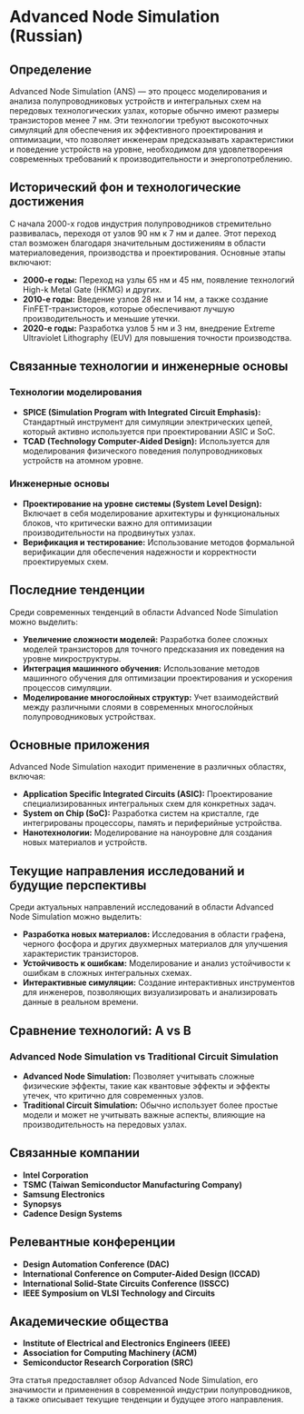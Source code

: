 # Advanced Node Simulation (Russian)

## Определение

Advanced Node Simulation (ANS) — это процесс моделирования и анализа полупроводниковых устройств и интегральных схем на передовых технологических узлах, которые обычно имеют размеры транзисторов менее 7 нм. Эти технологии требуют высокоточных симуляций для обеспечения их эффективного проектирования и оптимизации, что позволяет инженерам предсказывать характеристики и поведение устройств на уровне, необходимом для удовлетворения современных требований к производительности и энергопотреблению.

## Исторический фон и технологические достижения

С начала 2000-х годов индустрия полупроводников стремительно развивалась, переходя от узлов 90 нм к 7 нм и далее. Этот переход стал возможен благодаря значительным достижениям в области материаловедения, производства и проектирования. Основные этапы включают:

- **2000-е годы:** Переход на узлы 65 нм и 45 нм, появление технологий High-k Metal Gate (HKMG) и других.
- **2010-е годы:** Введение узлов 28 нм и 14 нм, а также создание FinFET-транзисторов, которые обеспечивают лучшую производительность и меньшие утечки.
- **2020-е годы:** Разработка узлов 5 нм и 3 нм, внедрение Extreme Ultraviolet Lithography (EUV) для повышения точности производства.

## Связанные технологии и инженерные основы

### Технологии моделирования

- **SPICE (Simulation Program with Integrated Circuit Emphasis):** Стандартный инструмент для симуляции электрических цепей, который активно используется при проектировании ASIC и SoC.
- **TCAD (Technology Computer-Aided Design):** Используется для моделирования физического поведения полупроводниковых устройств на атомном уровне.

### Инженерные основы

- **Проектирование на уровне системы (System Level Design):** Включает в себя моделирование архитектуры и функциональных блоков, что критически важно для оптимизации производительности на продвинутых узлах.
- **Верификация и тестирование:** Использование методов формальной верификации для обеспечения надежности и корректности проектируемых схем.

## Последние тенденции

Среди современных тенденций в области Advanced Node Simulation можно выделить:

- **Увеличение сложности моделей:** Разработка более сложных моделей транзисторов для точного предсказания их поведения на уровне микроструктуры.
- **Интеграция машинного обучения:** Использование методов машинного обучения для оптимизации проектирования и ускорения процессов симуляции.
- **Моделирование многослойных структур:** Учет взаимодействий между различными слоями в современных многослойных полупроводниковых устройствах.

## Основные приложения

Advanced Node Simulation находит применение в различных областях, включая:

- **Application Specific Integrated Circuits (ASIC):** Проектирование специализированных интегральных схем для конкретных задач.
- **System on Chip (SoC):** Разработка систем на кристалле, где интегрированы процессоры, память и периферийные устройства.
- **Нанотехнологии:** Моделирование на наноуровне для создания новых материалов и устройств.

## Текущие направления исследований и будущие перспективы

Среди актуальных направлений исследований в области Advanced Node Simulation можно выделить:

- **Разработка новых материалов:** Исследования в области графена, черного фосфора и других двухмерных материалов для улучшения характеристик транзисторов.
- **Устойчивость к ошибкам:** Моделирование и анализ устойчивости к ошибкам в сложных интегральных схемах.
- **Интерактивные симуляции:** Создание интерактивных инструментов для инженеров, позволяющих визуализировать и анализировать данные в реальном времени.

## Сравнение технологий: A vs B

### Advanced Node Simulation vs Traditional Circuit Simulation

- **Advanced Node Simulation:** Позволяет учитывать сложные физические эффекты, такие как квантовые эффекты и эффекты утечек, что критично для современных узлов.
- **Traditional Circuit Simulation:** Обычно использует более простые модели и может не учитывать важные аспекты, влияющие на производительность на передовых узлах.

## Связанные компании

- **Intel Corporation**
- **TSMC (Taiwan Semiconductor Manufacturing Company)**
- **Samsung Electronics**
- **Synopsys**
- **Cadence Design Systems**

## Релевантные конференции

- **Design Automation Conference (DAC)**
- **International Conference on Computer-Aided Design (ICCAD)**
- **International Solid-State Circuits Conference (ISSCC)**
- **IEEE Symposium on VLSI Technology and Circuits**

## Академические общества

- **Institute of Electrical and Electronics Engineers (IEEE)**
- **Association for Computing Machinery (ACM)**
- **Semiconductor Research Corporation (SRC)**

Эта статья предоставляет обзор Advanced Node Simulation, его значимости и применения в современной индустрии полупроводников, а также описывает текущие тенденции и будущее этого направления.
